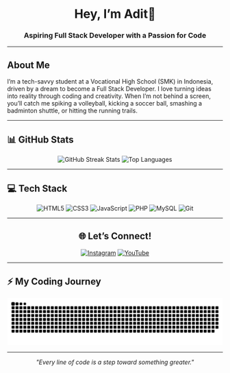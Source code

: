 <h1 align="center">Hey, I’m Adit👋</h1>
<h3 align="center">Aspiring Full Stack Developer with a Passion for Code</h3>

---

## About Me
I’m a tech-savvy student at a Vocational High School (SMK) in Indonesia, driven by a dream to become a Full Stack Developer. I love turning ideas into reality through coding and creativity. When I’m not behind a screen, you’ll catch me spiking a volleyball, kicking a soccer ball, smashing a badminton shuttle, or hitting the running trails.

---

## 📊 GitHub Stats
<div align="center">
  <img src="https://github-readme-streak-stats.herokuapp.com/?user=rdtyaandr&theme=aura&hide_border=true" alt="GitHub Streak Stats" width="50%" />
  <img src="https://github-readme-stats.vercel.app/api/top-langs/?username=rdtyaandr&theme=aura&hide_border=true&include_all_commits=true&count_private=true&layout=compact" alt="Top Languages" width="36%" />
</div>

---

## 💻 Tech Stack
<div align="center">
  <img src="https://img.shields.io/badge/HTML5-%23E34F26.svg?style=for-the-badge&logo=html5&logoColor=white" alt="HTML5" />
  <img src="https://img.shields.io/badge/CSS3-%231572B6.svg?style=for-the-badge&logo=css3&logoColor=white" alt="CSS3" />
  <img src="https://img.shields.io/badge/JavaScript-%23323330.svg?style=for-the-badge&logo=javascript&logoColor=%23F7DF1E" alt="JavaScript" />
  <img src="https://img.shields.io/badge/PHP-%23777BB4.svg?style=for-the-badge&logo=php&logoColor=white" alt="PHP" />
  <img src="https://img.shields.io/badge/MySQL-%234479A1.svg?style=for-the-badge&logo=mysql&logoColor=white" alt="MySQL" />
  <img src="https://img.shields.io/badge/Git-%23F05032.svg?style=for-the-badge&logo=git&logoColor=white" alt="Git" />
</div>

---
<!-- Social connections -->
<div align="center">

## 🌐 Let’s Connect!
[![Instagram](https://img.shields.io/badge/Instagram-%23E4405F.svg?logo=Instagram&logoColor=white)](https://www.instagram.com/rdtyaandr_) 
[![YouTube](https://img.shields.io/badge/YouTube-%23FF0000.svg?logo=YouTube&logoColor=white)](https://www.youtube.com/@rdtyaandr) 

</div>

---

## ⚡ My Coding Journey
<div align="center">
  <picture>
    <source media="(prefers-color-scheme: dark)" srcset="dist/github-snake-dark.svg" />
    <source media="(prefers-color-scheme: light)" srcset="dist/github-snake.svg" />
    <img alt="GitHub Snake" src="dist/github-snake.svg" />
  </picture>
</div>

---

<p align="center"><em>"Every line of code is a step toward something greater."</em></p>
